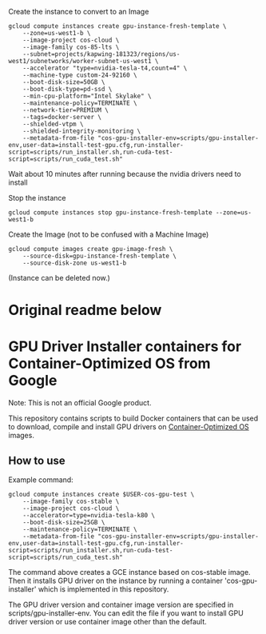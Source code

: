 Create the instance to convert to an Image
``` shell
gcloud compute instances create gpu-instance-fresh-template \
    --zone=us-west1-b \
    --image-project cos-cloud \
    --image-family cos-85-lts \
    --subnet=projects/kapwing-181323/regions/us-west1/subnetworks/worker-subnet-us-west1 \
    --accelerator "type=nvidia-tesla-t4,count=4" \
    --machine-type custom-24-92160 \
    --boot-disk-size=50GB \
    --boot-disk-type=pd-ssd \
    --min-cpu-platform="Intel Skylake" \
    --maintenance-policy=TERMINATE \
    --network-tier=PREMIUM \
    --tags=docker-server \
    --shielded-vtpm \
    --shielded-integrity-monitoring \
    --metadata-from-file "cos-gpu-installer-env=scripts/gpu-installer-env,user-data=install-test-gpu.cfg,run-installer-script=scripts/run_installer.sh,run-cuda-test-script=scripts/run_cuda_test.sh"
```
Wait about 10 minutes after running because the nvidia drivers need to install

Stop the instance

```
gcloud compute instances stop gpu-instance-fresh-template --zone=us-west1-b
```

Create the Image (not to be confused with a Machine Image)
``` shell
gcloud compute images create gpu-image-fresh \
    --source-disk=gpu-instance-fresh-template \
    --source-disk-zone us-west1-b
```
(Instance can be deleted now.)

# Original readme below
# GPU Driver Installer containers for Container-Optimized OS from Google

Note: This is not an official Google product.

This repository contains scripts to build Docker containers that can be used to
download, compile and install GPU drivers on
[Container-Optimized OS](https://cloud.google.com/container-optimized-os/) images.

## How to use

Example command:
``` shell
gcloud compute instances create $USER-cos-gpu-test \
    --image-family cos-stable \
    --image-project cos-cloud \
    --accelerator=type=nvidia-tesla-k80 \
    --boot-disk-size=25GB \
    --maintenance-policy=TERMINATE \
    --metadata-from-file "cos-gpu-installer-env=scripts/gpu-installer-env,user-data=install-test-gpu.cfg,run-installer-script=scripts/run_installer.sh,run-cuda-test-script=scripts/run_cuda_test.sh"
```

The command above creates a GCE instance based on cos-stable image. Then it
installs GPU driver on the instance by running a container 'cos-gpu-installer'
which is implemented in this repository.

The GPU driver version and container image version are specified in
scripts/gpu-installer-env. You can edit the file if you want to install
GPU driver version or use container image other than the default.
